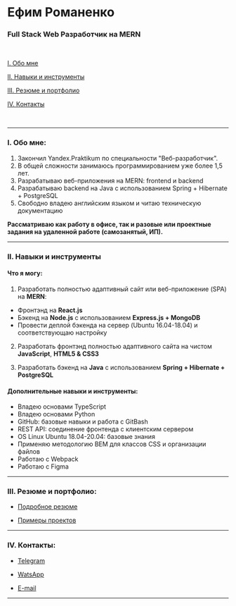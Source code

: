# Ефим Романенко #

### Full Stack Web Разработчик на MERN ###

<br/>

[I. Обо мне](#about)

[II. Навыки и инструменты](#skills)

[III. Резюме и портфолио](#cv)

[IV. Контакты](#contacts)

<br/>

***

### <a name="about"></a> I. Обо мне: ###

1. Закончил Yandex.Praktikum по специальности "Веб-разработчик". 
2. В общей сложности занимаюсь программированием уже более 1,5 лет. 
3. Разрабатываю веб-приложения на MERN: frontend и backend
4. Разрабатываю backend на Java c использованием Spring + Hibernate + PostgreSQL
5. Свободно владею английским языком и читаю техническую документацию

**Рассматриваю как работу в офисе, так и разовые или проектные задания на удаленной работе (самозанятый, ИП).**

***

### <a name="skills"></a> II. Навыки и инструменты ###

#### Что я могу: ####

1. Разработать полностью адаптивный сайт или веб-приложение (SPA) на **MERN**: 
- Фронтэнд на **React.js**
- Бэкенд на **Node.js** с использованием **Express.js + MongoDB**
- Провести деплой бэкенда на сервер (Ubuntu 16.04-18.04) и соответствующаю настройку

2. Разработать фронтэнд полностью адаптивного сайта на чистом **JavaScript**, **HTML5 & CSS3**

3. Разработать бэкенд на **Java** c использованием **Spring + Hibernate + PostgreSQL**

#### Дополнительные навыки и инструменты: ####

- Владею основами TypeScript
- Владею основами Python
- GitHub: базовые навыки и работа с GitBash
- REST API: соединение фронтенда с клиентским сервером
- OS Linux Ubuntu 18.04-20.04: базовые знания
- Применяю методологию BEM для классов CSS и организации файлов
- Работаю с Webpack
- Работаю с Figma

***

### <a name="cv"></a> III. Резюме и портфолио: ###

- [Подробное резюме](https://github.com/fmkrom/info/blob/main/ru/fmkrom_cv_ru.md)

- [Примеры проектов](https://github.com/fmkrom/info/blob/main/ru/fmkrom_portfolio_ru.md)

***

### <a name="contacts"></a> IV. Контакты: ###

- [Telegram](https://t.me/bkenob)

- [WatsApp](https://api.whatsapp.com/send?phone=79891131568)

- [E-mail](mailto:dubitemus@gmail.com)

***
